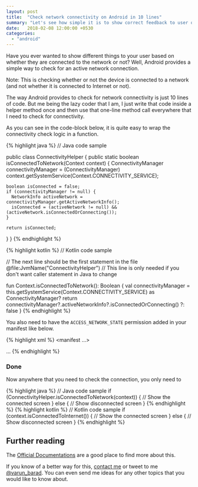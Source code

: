 ```yaml
---
layout: post
title:  "Check network connectivity on Android in 10 lines"
summary: "Let's see how simple it is to show correct feedback to user on whether they are connected to the network or not in Android."
date:   2018-02-08 12:00:00 +0530
categories: 
  - "android"
---
```


Have you ever wanted to show different things to your user based on whether they are connected to the network or not? Well, Android provides a simple way to check for an active network connection.

Note: This is checking whether or not the device is connected to a network (and not whether it is connected to Internet or not).

The way Android provides to check for network connectivity is just 10 lines of code. But me being the lazy coder that I am, I just write that code inside a helper method once and then use that one-line method call everywhere that I need to check for connectivity.

As you can see in the code-block below, it is quite easy to wrap the connectivity check logic in a function.

{% highlight java %}
// Java code sample

public class ConnectivityHelper {
  public static boolean isConnectedToNetwork(Context context) {
    ConnectivityManager connectivityManager =
        (ConnectivityManager) context.getSystemService(Context.CONNECTIVITY_SERVICE);
    
    boolean isConnected = false;
    if (connectivityManager != null) {
      NetworkInfo activeNetwork = connectivityManager.getActiveNetworkInfo();
      isConnected = (activeNetwork != null) && (activeNetwork.isConnectedOrConnecting());
    }
    
    return isConnected;
  }
}
{% endhighlight %}

{% highlight kotlin %}
// Kotlin code sample

// The next line should be the first statement in the file
@file:JvmName("ConnectivityHelper") // This line is only needed if you don't want caller statement in Java to change

fun Context.isConnectedToNetwork(): Boolean {
  val connectivityManager = this.getSystemService(Context.CONNECTIVITY_SERVICE) as ConnectivityManager?
  return connectivityManager?.activeNetworkInfo?.isConnectedOrConnecting() ?: false
}
{% endhighlight %}

You also need to have the `ACCESS_NETWORK_STATE` permission added in your manifest like below.

{% highlight xml %}
<manifest ...>
  
  <uses-permission android:name="android.permission.ACCESS_NETWORK_STATE" />
  <application ...>
    ...
  </application>
</manifest>
{% endhighlight %}

### Done

Now anywhere that you need to check the connection, you only need to

{% highlight java %}
// Java code sample
if (ConnectivityHelper.isConnectedToNetwork(context)) {
  // Show the connected screen
} else {
  // Show disconnected screen
}
{% endhighlight %}
{% highlight kotlin %}
// Kotlin code sample
if (context.isConnectedToInternet()) {
  // Show the connected screen
} else {
  // Show disconnected screen
}
{% endhighlight %}

## Further reading

The [Official Documentations][android-documentation-connectivity] are a good place to find more about this.

If you know of a better way for this, [contact me][varun-contact] or tweet to me [@varun_barad][varun-twitter]. You can even send me ideas for any other topics that you would like to know about.

[varun-contact]: https://varunbarad.com/contact
[varun-twitter]: https://twitter.com/varun_barad
[android-documentation-connectivity]: https://developer.android.com/training/monitoring-device-state/connectivity-monitoring.html
